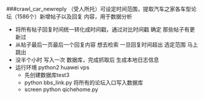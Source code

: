 ###crawl_car_newreply
（受人所托）可设定时间范围，提取汽车之家各车型论坛（1586个）新增帖子以及回复 内容，用于数据分析
- 将所有帖子回复时间统一转化成时间戳，通过对比时间戳 确定 那些帖子有更新过
- 从帖子最后一页最后一个回复内容 想去检索 一旦回复时间超出 选定范围 马上跳出
- 没半个小时 写入一次 数据库，完成抓取后 生成本地日志信息
- 运行环境 python2 huawei vps
  - 先创建数据库test3
  - python bbs_link.py 将所有的论坛入口写入数据库
  - screen python qichehome.py 
